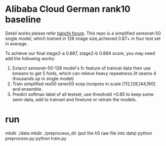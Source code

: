 # Alibaba Cloud German rank10 baseline
  Detail works please refer [tianchi forum](https://tianchi.aliyun.com/forum/postDetail?spm=5176.12282027.0.0.53981580RCjNVb&postId=46819).
  This repo is a simplified seresnet-50 single model,
  which trained in 128 image size,achieved 0.87+ in four
  test set in average.
  
  To achieve our final stage2-a 0.887, stage2-b 0.884 score,
  you may need   add the following works:
  1. Extarct seresnet-50-128 model's fc feature of trainval data
     then use kmeans to get 5 folds, which can relieve heavy 
     repeatness.(It seams 4 thousands up in single model)
  2. Train simplified res50 seres50 xcep incepres in scale [112,128,144,160]
      and ensemble.
  3. Predict softmax label of all testset, use threshold >0.85 to keep
     some semi-data, add to trainset and finetune or retrain the models.
     
# run
  mkdir ./data
  mkdir ./preprocess_dir
  (put the h5 raw file into data)
  python preprocess.py
  python train.py
